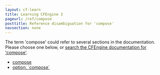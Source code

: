 ```yaml
---
layout: cf-learn
title: Learning CFEngine 3
pageurl: /ref/compose
posttitle: Reference disambiguation for 'compose'
navsection: none
---
```


The term 'compose' could refer to several sections in the documentation. Please choose one below, or
[search the CFEngine documentation for 'compose'](http://cfengine.com/docs/3.5/search.html?q=compose).

- [compose](http://cfengine.com/docs/3.5/reference-design-center-api.html#compose)
- [option: \`compose\`](http://cfengine.com/docs/3.5/reference-design-center-api.html#option-compose)
